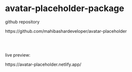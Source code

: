 # avatar-placeholder-package

<p> github repository </p>
<p> https://github.com/mahibashardeveloper/avatar-placeholder </p>

<br><br>

<p> live preview: </p>
<p> https://avatar-placeholder.netlify.app/ </p>